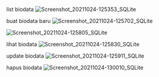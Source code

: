 


list biodata
![Screenshot_20211024-125353_SQLite](https://user-images.githubusercontent.com/80669988/138582741-2d89a3ee-ad8d-4c57-8fa1-1f84906cbff7.jpg)

buat biodata baru
![Screenshot_20211024-125702_SQLite](https://user-images.githubusercontent.com/80669988/138582753-589911e4-8180-4eb5-89fa-48945b2b8c43.jpg)

![Screenshot_20211024-125805_SQLite](https://user-images.githubusercontent.com/80669988/138582765-ef64a0f0-6809-46f4-8c00-49d4fcf7e1dc.jpg)

lihat biodata
![Screenshot_20211024-125830_SQLite](https://user-images.githubusercontent.com/80669988/138582775-b02e069e-eee3-4c69-9954-2b34cf30ce5c.jpg)

update biodata
![Screenshot_20211024-125911_SQLite](https://user-images.githubusercontent.com/80669988/138582794-5549b2e0-2d16-4bf1-97d4-072f4d977ddd.jpg)

hapus biodata
![Screenshot_20211024-130010_SQLite](https://user-images.githubusercontent.com/80669988/138582803-1c024560-1e4f-4fcf-8e13-bc5a29782bb0.jpg)
